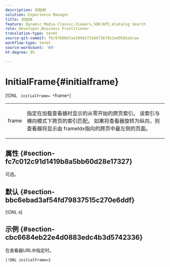 ```yaml
---
description: 初始帧
solution: Experience Manager
title: 初始帧
feature: Dynamic Media Classic,Viewers,SDK/API,eCatalog Search
role: Developer,Business Practitioner
translation-type: tm+mt
source-git-commit: f6c97606d7a4209427316d7367013ad9585a5cae
workflow-type: tm+mt
source-wordcount: '69'
ht-degree: 8%

---
```



# InitialFrame{#initialframe}

[!DNL ` initialFrame= *`frame`*`]

<table id="table_06B5F795889E402FB6BCEA4D882E1422"> 
 <tbody> 
  <tr> 
   <td colname="col1"> <p> <span class="codeph"><span class="varname"> frame</span></span> </p> </td> 
   <td colname="col2"> <p> 指定在加载查看器时显示的从零开始的跨页索引。 该索引与横向模式下跨页的索引匹配。 如果将查看器旋转为纵向，则查看器将显示由<span class="codeph"> frameIdx</span>指向的跨页中最左侧的页面。 </p> </td> 
  </tr> 
 </tbody> 
</table>

## 属性 {#section-fc7c012c91d1419b8a5bb60d28e17327}

可选。

## 默认 {#section-bbc6ebad3af54fd79837515c270e6ddf}

[!DNL `0`]

## 示例 {#section-cbc6684eb22e4d0883edc4b3d5742336}

在查看器URL中指定时。

```
[!DNL initialFrame=2
```

